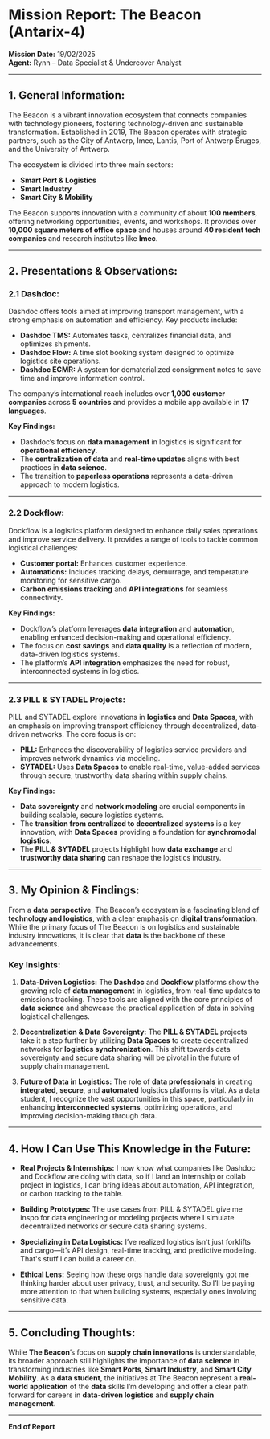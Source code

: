 # Mission Report: **The Beacon (Antarix-4)**  
**Mission Date:** 19/02/2025  
**Agent:** Rynn – Data Specialist & Undercover Analyst  

---

## 1. **General Information:**
The Beacon is a vibrant innovation ecosystem that connects companies with technology pioneers, fostering technology-driven and sustainable transformation. Established in 2019, The Beacon operates with strategic partners, such as the City of Antwerp, Imec, Lantis, Port of Antwerp Bruges, and the University of Antwerp.

The ecosystem is divided into three main sectors:
- **Smart Port & Logistics**
- **Smart Industry**
- **Smart City & Mobility**

The Beacon supports innovation with a community of about **100 members**, offering networking opportunities, events, and workshops. It provides over **10,000 square meters of office space** and houses around **40 resident tech companies** and research institutes like **Imec**.

---

## 2. **Presentations & Observations:**

### 2.1 **Dashdoc:**
Dashdoc offers tools aimed at improving transport management, with a strong emphasis on automation and efficiency. Key products include:
- **Dashdoc TMS:** Automates tasks, centralizes financial data, and optimizes shipments.
- **Dashdoc Flow:** A time slot booking system designed to optimize logistics site operations.
- **Dashdoc ECMR:** A system for dematerialized consignment notes to save time and improve information control.

The company’s international reach includes over **1,000 customer companies** across **5 countries** and provides a mobile app available in **17 languages**.

**Key Findings:**
- Dashdoc’s focus on **data management** in logistics is significant for **operational efficiency**.
- The **centralization of data** and **real-time updates** aligns with best practices in **data science**.
- The transition to **paperless operations** represents a data-driven approach to modern logistics.

---

### 2.2 **Dockflow:**
Dockflow is a logistics platform designed to enhance daily sales operations and improve service delivery. It provides a range of tools to tackle common logistical challenges:
- **Customer portal:** Enhances customer experience.
- **Automations:** Includes tracking delays, demurrage, and temperature monitoring for sensitive cargo.
- **Carbon emissions tracking** and **API integrations** for seamless connectivity.

**Key Findings:**
- Dockflow’s platform leverages **data integration** and **automation**, enabling enhanced decision-making and operational efficiency.
- The focus on **cost savings** and **data quality** is a reflection of modern, data-driven logistics systems.
- The platform’s **API integration** emphasizes the need for robust, interconnected systems in logistics.

---

### 2.3 **PILL & SYTADEL Projects:**
PILL and SYTADEL explore innovations in **logistics** and **Data Spaces**, with an emphasis on improving transport efficiency through decentralized, data-driven networks. The core focus is on:
- **PILL:** Enhances the discoverability of logistics service providers and improves network dynamics via modeling.
- **SYTADEL:** Uses **Data Spaces** to enable real-time, value-added services through secure, trustworthy data sharing within supply chains.

**Key Findings:**
- **Data sovereignty** and **network modeling** are crucial components in building scalable, secure logistics systems.
- The **transition from centralized to decentralized systems** is a key innovation, with **Data Spaces** providing a foundation for **synchromodal logistics**.
- The **PILL & SYTADEL** projects highlight how **data exchange** and **trustworthy data sharing** can reshape the logistics industry.

---

## 3. **My Opinion & Findings:**

From a **data perspective**, The Beacon’s ecosystem is a fascinating blend of **technology and logistics**, with a clear emphasis on **digital transformation**. While the primary focus of The Beacon is on logistics and sustainable industry innovations, it is clear that **data** is the backbone of these advancements.

### Key Insights:
1. **Data-Driven Logistics:** The **Dashdoc** and **Dockflow** platforms show the growing role of **data management** in logistics, from real-time updates to emissions tracking. These tools are aligned with the core principles of **data science** and showcase the practical application of data in solving logistical challenges.
   
2. **Decentralization & Data Sovereignty:** The **PILL & SYTADEL** projects take it a step further by utilizing **Data Spaces** to create decentralized networks for **logistics synchronization**. This shift towards data sovereignty and secure data sharing will be pivotal in the future of supply chain management.

3. **Future of Data in Logistics:** The role of **data professionals** in creating **integrated**, **secure**, and **automated** logistics platforms is vital. As a data student, I recognize the vast opportunities in this space, particularly in enhancing **interconnected systems**, optimizing operations, and improving decision-making through data.

---

## 4. **How I Can Use This Knowledge in the Future:**

- **Real Projects & Internships:** I now know what companies like Dashdoc and Dockflow are doing with data, so if I land an internship or collab project in logistics, I can bring ideas about automation, API integration, or carbon tracking to the table.

- **Building Prototypes:** The use cases from PILL & SYTADEL give me inspo for data engineering or modeling projects where I simulate decentralized networks or secure data sharing systems.

- **Specializing in Data Logistics:** I’ve realized logistics isn’t just forklifts and cargo—it’s API design, real-time tracking, and predictive modeling. That's stuff I can build a career on.

- **Ethical Lens:** Seeing how these orgs handle data sovereignty got me thinking harder about user privacy, trust, and security. So I’ll be paying more attention to that when building systems, especially ones involving sensitive data.

---

## 5. **Concluding Thoughts:**

While **The Beacon**’s focus on **supply chain innovations** is understandable, its broader approach still highlights the importance of **data science** in transforming industries like **Smart Ports**, **Smart Industry**, and **Smart City Mobility**. As a **data student**, the initiatives at The Beacon represent a **real-world application** of the **data** skills I’m developing and offer a clear path forward for careers in **data-driven logistics** and **supply chain management**.

---

**End of Report**
